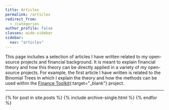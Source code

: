 ```yaml
---
title: Articles
permalink: /articles
redirect_from: 
  - /categories
author_profile: false
classes: wide-sidebar
sidebar:
  nav: "articles"
---
```


This page includes a selection of articles I have written related to my open-source projects and financial background. It is meant to explain financial theory and how this theory can be directly applied in a variety of my open-source projects. For example, the first article I have written is related to the Binomial Trees in which I explain the theory and how the methods can be used within the [Finance Toolkit](/projects/financetoolkit){:target="_blank"} project. 

___

{% for post in site.posts %}
  {% include archive-single.html %}
{% endfor %}
